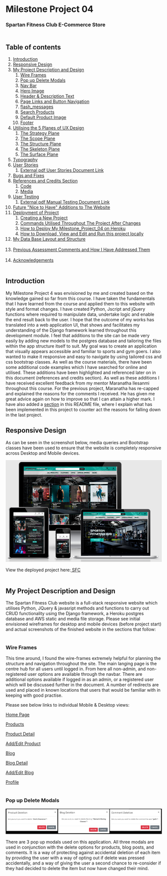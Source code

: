 # Milestone Project 04 

### Spartan Fitness Club E-Commerce Store<br/><br/>

## Table of contents
1. [Introduction](#intro)
2. [Responsive Design](#responsive_design)
3. [My Project Description and Design](#project_description)
    1. [Wire Frames](#wire_frame)
    2. [Pop up Delete Modals](#pop_modal)
    3. [Nav Bar](#nav_bar)
    4. [Hero Image](#hero_image)
    5. [Header & Description Text](#header_description)
    6. [Page Links and Button Navigation](#page_links)
    7. [flash_messages](#flash_messages)
    8. [Search Products](#search_recipes)
    9. [Default Product Image](#default_recipe)
    10. [Footer](#footer)
4. [Utilising the 5 Planes of UX Design](#ux_design)
    1. [The Strategy Plane](#strategy_plane)
    2. [The Scope Plane](#scope_plane)
    3. [The Structure Plane](#structure_plane)
    4. [The Skeleton Plane](#skeleton_plane)
    5. [The Surface Plane](#surface_plane)
5. [Typography](#typography)
6. [User Stories](#user_stories)
    1. [External pdf User Stories Document Link](#external_document)
7. [Bugs and Fixes](#bug_fixes)
8. [References and Credits Section](#references_and_credits)
    1. [Code](#code)
    2. [Media](#media)
9. [User Testing](#testing)
    1. [External pdf Manual Testing Document Link](#testing_procedure)
10. [Future "Nice to Have" Additions to The Website](#additions)
11. [Deployment of Project](#project_deployment)
    1. [Creating a New Project](#new_project)
    2. [Commands Utilised Throughout The Project After Changes](#commands)
    3. [How to Deploy My Milestone\_Project\_04 on Heroku](#how_to_deploy)
    4. [How to Download, View and Edit and Run this project locally](#how_to_download)
12. [My Data Base Layout and Structure](#db_structure)<br/><br/>
13. [Previous Assessment Comments and How I Have Addressed Them](#previous_comments)<br/><br/>
14. [Acknowledgements](#acknowledgements)<br/><br/>

## Introduction <a name="intro"></a>

My Milestone Project 4 was envisioned by me and created based on the knowledge gained so far from this course. 
I have taken the fundamentals that I have learned from the course and applied them to this website with style and format changes. 
I have created Python, Jscript and jQuery functions where required to manipulate data, undertake logic and enable the end result back to the user.
I hope that the outcome of my works has translated into a web application UI, that shows and facilitates my understanding of the Django framework learned throughout this development module.
I feel that additions to the site can be made very easily by adding new models to the postgres database and tailoring the files within the app structure itself to suit. 
My goal was to create an application that visually appears accessible and familiar to sports and gym goers.
I also wanted to make it responsive and easy to navigate by using tailored css and css bootstrap classes.
As well as the course materials, there have been some additional code examples which I have searched for online and utilised.
These additions have been highlighted and referenced later on in this document (references and credits section).
As well as these additions I have received excellent feedback from my mentor Maranatha Ilesanmi throughout this course.
For the previous project, Maranatha has re-capped and explained the reasons for the comments I received. He has given me great advice again on how to improve so that I can attain a higher mark.
I have also added a [section](#previous_comments) in this README file, where I explain what has been implemented in this project to counter act the reasons for falling down in the last project.

## Responsive Design <a name="responsive_design"></a>

As can be seen in the screenshot below, media queries and Bootstrap classes have been used to ensure that the website is completely responsive across Desktop and Mobile devices.

![](media/readme_images/README001.png)

View the deployed project here:[ SFC ](https://ferdia-milestone-project-04.herokuapp.com/)<br/><br/>

## My Project Description and Design <a name="project_description"></a>

The Spartan Fitness Club website is a full-stack responsive website which utilises Python, JQuery & javasript methods and functions to carry out CRUD functionality using the Django framework,
a Heroku postgres database and AWS static and media file storage. 
Please see initial envisioned wireframes for desktop and mobile devices (before project start) and actual screenshots of the finished website in the sections that follow:
<br/><br/>

### Wire Frames <a name="wire_frame"></a>

This time around, I found the wire-frames extremely helpful for planning the structure and navigation throughout the site. 
The main langing page is the centre hub for all users until logged in. From here all non-admin, and non-registered user options are available through the navbar.
There are additional options available if logged in as an admin, or a registered user which will be discussed further in the document.
A number of redirects are used and placed in known locations that users that would be familiar with in keeping with good practise.

Please see below links to individual Mobile & Desktop views:

[Home Page](media/readme_images/Main_Page.png)

[Products](media/readme_images/All_Products_Page.png)

[Product Detail](media/readme_images/Product_Detail.png)

[Add/Edit Product](media/readme_images/Add_Edit_Product.png)

[Blog](media/readme_images/All_Blogs.png)

[Blog Detail](media/readme_images/Blog_Detail.png)

[Add/Edit Blog](media/readme_images/Add_Edit_Blog.png)

[Profile](media/readme_images/Profile.png)
<br/><br/>

### Pop up Delete Modals <a name="pop_modal"></a>

![](media/readme_images/README002.png)

There are 3 pop up modals used on this application. All three modals are used in conjunction with the delete options for products, blog posts, and comments.
It is a way of protecting against accidental deletion of each item by providing the user with a way of opting out if delete was pressed accidentally, 
and a way of giving the user a second chance to re-consider if they had decided to delete the item but now have changed their mind.

<br/><br/>